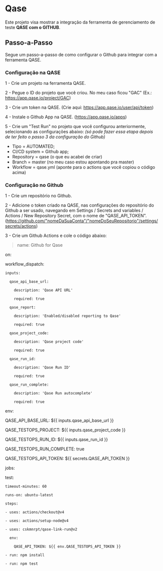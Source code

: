 # Qase
Este projeto visa mostrar a integração da ferramenta de gerenciamento de teste **QASE com o GITHUB**.

## Passo-a-Passo
Segue um passo-a-passo de como configurar o Github para integrar com a ferramenta QASE.

### Configuração na QASE

1 - Crie um projeto na ferramenta QASE.

2 - Pegue o ID do projeto que você criou. No meu caso ficou "GAC" (Ex.: https://app.qase.io/project/GAC)

3 - Crie um token na QASE. (Crie aqui: https://app.qase.io/user/api/token)

4 - Instale o Github App na QASE. (https://app.qase.io/apps)

5 - Crie um "Test Run" no projeto que você configurou anteriormente, selecionando as configurações abaixo: *(só pode fazer essa etapa depois de ter feito o passo 3 da configuração do Github)*

- Tipo = AUTOMATED;
- CI/CD system = Github app;
- Repository = qase (o que eu acabei de criar)
- Branch = master (no meu caso estou apontando pra master)
- Workflow = qase.yml (aponte para o actions que você copiou o código acima)

### Configuração no Github
1 - Crie um repositório no Github.

2 - Adicione o token criado na QASE, nas configurações do repositório do Github a ser usado, navegando em Settings / Secrets and variables / Actions / New Repository Secret, com o nome de "QASE_API_TOKEN". (https://github.com/"nomeDaSuaConta"/"nomeDoSeuRepositorio"/settings/secrets/actions)

3 - Crie um Github Actions e cole o código abaixo:

>name: Github for Qase

on:

  workflow_dispatch:
  
    inputs:
    
      qase_api_base_url:
      
        description: 'Qase API URL'
        
        required: true
        
      qase_report:
      
        description: 'Enabled/disabled reporting to Qase'
        
        required: true
        
      qase_project_code:
      
        description: 'Qase project code'
        
        required: true
        
      qase_run_id:
      
        description: 'Qase Run ID'
        
        required: true
        
      qase_run_complete:
      
        description: 'Qase Run autocomplete'
        
        required: true

env:

  QASE_API_BASE_URL: ${{ inputs.qase_api_base_url }}
  
  QASE_TESTOPS_PROJECT: ${{ inputs.qase_project_code }}
  
  QASE_TESTOPS_RUN_ID: ${{ inputs.qase_run_id }}
  
  QASE_TESTOPS_RUN_COMPLETE: true
  
  QASE_TESTOPS_API_TOKEN: ${{ secrets.QASE_API_TOKEN }}
  
jobs:

  test:
  
    timeout-minutes: 60
    
    runs-on: ubuntu-latest
    
    steps:
    
    - uses: actions/checkout@v4
    
    - uses: actions/setup-node@v4
    
    - uses: cskmnrpt/qase-link-run@v2
    
      env:
      
        QASE_API_TOKEN: ${{ env.QASE_TESTOPS_API_TOKEN }}
        
    - run: npm install
    
    - run: npm test
    
